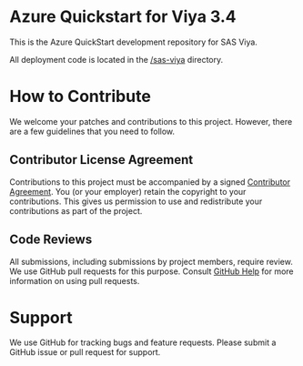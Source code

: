 # Azure Quickstart for Viya 3.4
This is the Azure QuickStart development repository for SAS Viya.

All deployment code is located in the [/sas-viya](/sas-viya) directory.

# How to Contribute

We welcome your patches and contributions to this project. However, there are
a few guidelines that you need to follow.

## Contributor License Agreement

Contributions to this project must be accompanied by a signed
[Contributor Agreement](ContributorAgreement.txt).
You (or your employer) retain the copyright to your contributions.
This gives us permission to use and redistribute your contributions as
part of the project.

## Code Reviews

All submissions, including submissions by project members, require review. We
use GitHub pull requests for this purpose. Consult
[GitHub Help](https://help.github.com/articles/about-pull-requests/) for more
information on using pull requests.

# Support

We use GitHub for tracking bugs and feature requests. Please submit a GitHub issue or pull request for support.
